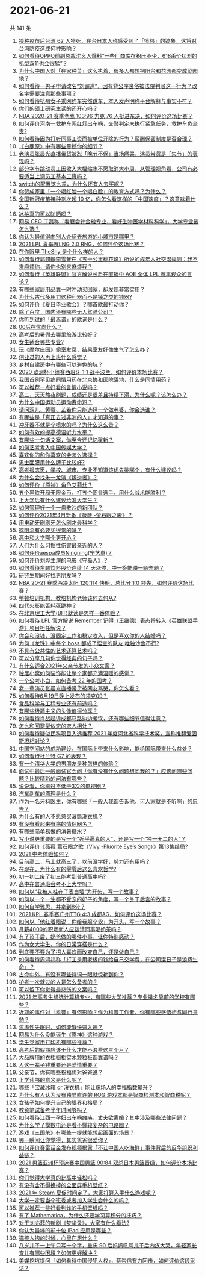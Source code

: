 # 2021-06-21

共 141 条

<!-- BEGIN -->
<!-- 最后更新时间 Mon Jun 21 2021 14:03:55 GMT+0800 (China Standard Time) -->

1. [接种疫苗后台湾 62
   人猝死，在台日本人称感受到了「愤怒」的迹象，这将对台湾防疫造成何种影响？](https://www.zhihu.com/question/466110239)
2. [如何看待OPPO前副总裁沈义人爆料“一些厂商库存积压不少，618杀价猛烈的机型双11也会很猛”？](https://www.zhihu.com/question/466051197)
3. [为什么中国人对「在家种菜」这么执着，很多人都想把阳台和花园都变成菜园地？](https://www.zhihu.com/question/460289845)
4. [如何看待一男子申请改名“刘霸道”，因有背公序良俗被法院判驳这一行为？改名字需要注意那些事项？](https://www.zhihu.com/question/465676491)
5. [如何看待杭州女子乘网约车突然跳车，本人发声明称平台解释与事实不符？](https://www.zhihu.com/question/465856176)
6. [你们的硕士研究生读的还开心吗？](https://www.zhihu.com/question/455981846)
7. [NBA 2020-21 赛季老鹰 103:96 力克 76
   人挺进东决，如何评价这场比赛？](https://www.zhihu.com/question/466249061)
8. [如何评价河南一救护车闯红灯出车祸，交警判定未执行紧急任务，救护车负全责?](https://www.zhihu.com/question/465874196)
9. [如何看待因为打听同事工资而被单位开除的行为？薪酬保密制度是否合理？](https://www.zhihu.com/question/466073910)
10. [《白鹿原》中有哪些震撼你的细节？](https://www.zhihu.com/question/414015136)
11. [老演员张晨光直播带货被怼「晚节不保」当场痛哭，演员带货是「失节」的表现吗？](https://www.zhihu.com/question/465949886)
12. [部分字节跳动员工因收入大幅缩水不愿取消大小周，从管理视角看，公司有必要适当上调员工基本工资吗？](https://www.zhihu.com/question/465515777)
13. [switch的配置这么差，为什么还有人去买呢？](https://www.zhihu.com/question/464901398)
14. [你赞成家里「一个唱红脸一个唱白脸」的教育方式吗？为什么？](https://www.zhihu.com/question/336332087)
15. [全国新冠疫苗接种剂次超 10
    亿，你怎么看这样的「中国速度」？这意味着什么？](https://www.zhihu.com/question/466136436)
16. [冰袖真的可以防晒吗？](https://www.zhihu.com/question/324378524)
17. [网易 CEO
    丁磊称「看衰会计金融专业，看好生物医学材料科学」，大学专业该怎么选？](https://www.zhihu.com/question/466254911)
18. [你认为最值得向别人介绍去旅游的小城市是哪里？](https://www.zhihu.com/question/463395298)
19. [2021 LPL 夏季赛LNG 2:0
    RNG，如何评价这场比赛？](https://www.zhihu.com/question/466163543)
20. [在你眼里 TheShy 是个什么样的人？](https://www.zhihu.com/question/455091405)
21. [如何看待郭麒麟李雪琴在《五十公里桃花坞》所说的成年人社交潜规则：我不来麻烦你，请你也别来麻烦我？](https://www.zhihu.com/question/466111211)
22. [如何看待《英雄联盟》官方解说长毛在直播中 AOE 全体 LPL
    赛事观众的言论？](https://www.zhihu.com/question/466051512)
23. [有哪些家居用品靠一时冲动买回家，却发现非常实用？](https://www.zhihu.com/question/410819711)
24. [为什么古代多用刀这种利器而不是锤之类的钝器?](https://www.zhihu.com/question/465637604)
25. [如何评价《夏日毕业歌会》？哪首歌最打动你？](https://www.zhihu.com/question/466182789)
26. [除了百度，国内还有哪些无人驾驶公司？](https://www.zhihu.com/question/433156291)
27. [你听到过的「最离谱」的歌词是什么？](https://www.zhihu.com/question/465501629)
28. [00后在忧虑什么？](https://www.zhihu.com/question/393450972)
29. [高考后的暑假去哪里旅游比较好？](https://www.zhihu.com/question/394347727)
30. [女生适合哪些专业?](https://www.zhihu.com/question/31596992)
31. [玩《摩尔庄园》偷室友菜，结果室友好像生气了怎么办？](https://www.zhihu.com/question/463770388)
32. [创业过的人再上班什么感觉？](https://www.zhihu.com/question/458719620)
33. [乡村自建房中有哪些可以避免的坑？](https://www.zhihu.com/question/466182060)
34. [2020 欧洲杯小组赛西班牙 1:1
    战平波兰，如何评价本场比赛？](https://www.zhihu.com/question/465970978)
35. [我国首例罕见病同情用药在北京协和医院落地，什么是同情用药？](https://www.zhihu.com/question/465709742)
36. [可以推荐一点好看的言情小说吗？](https://www.zhihu.com/question/460128010)
37. [高二，天天熬夜刷题，成绩还是很差且持续下滑，为什么呢？该怎么办？](https://www.zhihu.com/question/456389619)
38. [为什么中国运动员运动寿命短？](https://www.zhihu.com/question/50191573)
39. [请问双儿、黄蓉、芷若你只能选择一个做老婆，你会选谁？](https://www.zhihu.com/question/466002351)
40. [有哪些是「真正去过非洲的人」才知道的事？](https://www.zhihu.com/question/463859117)
41. [冲牙器不就是个喷水的吗？为什么这么贵？](https://www.zhihu.com/question/385465810)
42. [如何有效的提高德语听力水平？](https://www.zhihu.com/question/22664820)
43. [有哪些一句话文案，你至今还记忆犹新？](https://www.zhihu.com/question/285712079)
44. [如何艺考考入中国传媒大学？](https://www.zhihu.com/question/367616887)
45. [喜欢你的和你喜欢的会怎么选择？](https://www.zhihu.com/question/461149290)
46. [男士面膜用什么牌子比较好?](https://www.zhihu.com/question/21912360)
47. [高考报志愿，学校、城市、专业不知道该优先挑哪个，有什么建议吗？](https://www.zhihu.com/question/461274832)
48. [为什么会找朱一龙演《叛逆者》？](https://www.zhihu.com/question/388758918)
49. [如何评价《原神》角色艾莉丝？](https://www.zhihu.com/question/464332448)
50. [五个黑铁开局无限金币，打五个职业选手，用什么战术能胜利？](https://www.zhihu.com/question/460139174)
51. [上大学后有什么建议给准大学生？](https://www.zhihu.com/question/49396543)
52. [如何管理好一个一盘散沙的新团队？](https://www.zhihu.com/question/451134413)
53. [如何评价2021年4月新番《薇薇 -萤石眼之歌》？](https://www.zhihu.com/question/453193924)
54. [用电动牙刷刷牙怎么刷才最科学？](https://www.zhihu.com/question/27826179)
55. [遮阳伞有必要买很贵的吗？](https://www.zhihu.com/question/268862323)
56. [高中和大学哪个更开心？](https://www.zhihu.com/question/461808556)
57. [人们为什么习惯性伤害最亲近的人？](https://www.zhihu.com/question/456462645)
58. [如何评价aespa成员Ningning(宁艺卓)？](https://www.zhihu.com/question/450675248)
59. [如何评价刘烨主演的电影《守岛人》？](https://www.zhihu.com/question/462891336)
60. [如何看待东鹏饮料股价连续 14 天涨停，中一签能赚一辆奔驰？](https://www.zhihu.com/question/465492977)
61. [研究生期间好找男朋友吗？](https://www.zhihu.com/question/393637489)
62. [NBA 20-21 赛季西决太阳 120:114 快船，总比分 1:0
    领先，如何评价这场比赛？](https://www.zhihu.com/question/466241571)
63. [整顿培训机构，教培机构老师该何去何从?](https://www.zhihu.com/question/463008808)
64. [四代火影能否耗死鼬神？](https://www.zhihu.com/question/462369273)
65. [在北京理工大学(BIT)就读是怎样一番体验？](https://www.zhihu.com/question/24338502)
66. [如何看待 LPL 官方解说 Remember
    记得（王继德）表态将转入《英雄联盟手游》项目担任解说？](https://www.zhihu.com/question/465610838)
67. [你会和没钱，没固定工作和稳定收入，但是喜欢你的人结婚吗？](https://www.zhihu.com/question/463865885)
68. [为何《龙珠》中每个 boss 都成了悟空的队友,唯独沙鲁不行?](https://www.zhihu.com/question/464605306)
69. [不具有公共性的艺术还算艺术吗？](https://www.zhihu.com/question/465384478)
70. [可以分享几句你觉得经典的句子吗？](https://www.zhihu.com/question/462684825)
71. [有什么适合2021年父亲节发的小众文案？](https://www.zhihu.com/question/459353619)
72. [独居小窝如何装饰能让整个家都充满温暖的感觉？](https://www.zhihu.com/question/458240313)
73. [一个公考小白，如何备考 22 年的国考？](https://www.zhihu.com/question/447760134)
74. [老一辈演员张晨光直播带货被网友骂哭，你怎么看？](https://www.zhihu.com/question/465922667)
75. [如何看待6月19日晚上发布的领克09？](https://www.zhihu.com/question/466043949)
76. [食品科学与工程专业还有前途吗？](https://www.zhihu.com/question/372375945)
77. [有哪些极简主义的头像值得分享？](https://www.zhihu.com/question/29173647)
78. [如何看待肖战起诉成都马路边边餐饮，还有哪些细节值得注意？](https://www.zhihu.com/question/465777508)
79. [怎么和回避型依恋的恋人相处？](https://www.zhihu.com/question/441554867)
80. [如何看待疑似民科项目入选推荐 2021
    年度河北省科学技术奖，宣称推翻爱因斯坦相对论？](https://www.zhihu.com/question/465966475)
81. [中国空间站的成功建设，在国际上带来什么影响，能给国际带来什么益处？](https://www.zhihu.com/question/465703732)
82. [如何看待杜兰特 G7 的表现？](https://www.zhihu.com/question/466100708)
83. [有一个清华大学的男朋友是种怎样的体验？](https://www.zhihu.com/question/30174174)
84. [面试中最后一般面试官会问「你有没有什么问题想问我的？」应该问哪些问题？比较精彩的问法有哪些？](https://www.zhihu.com/question/21559274)
85. [说说看，你刷过不低于3次的电视剧？](https://www.zhihu.com/question/457564696)
86. [汽车刹车的原理是什么？](https://www.zhihu.com/question/23704461)
87. [作为一名牙科医生，你有哪些「一般人我都告诉他，可人家就是不听啊」的忠告？](https://www.zhihu.com/question/56477060)
88. [为什么有的人不愿意买滚筒洗衣机？](https://www.zhihu.com/question/393287010)
89. [有没有看起来有病的情侣网名？](https://www.zhihu.com/question/460193137)
90. [有哪些简单易做的消暑糖水？](https://www.zhihu.com/question/20362705)
91. [写小说更重要的是写一个“近乎逼真的人”，还是写一个“独一无二的人”？](https://www.zhihu.com/question/462450168)
92. [如何评价《薇薇 萤石眼之歌（Vivy -Fluorite Eye’s
    Song）》第13集结局?](https://www.zhihu.com/question/466054985)
93. [2021 中考体验如何？](https://www.zhihu.com/question/463592456)
94. [目前高二，马上就高三了，以前没学好，努力还有用吗？](https://www.zhihu.com/question/452901439)
95. [在现在，为什么有的零零后这么喜欢哲学?](https://www.zhihu.com/question/436744133)
96. [初一初二废了初三能考到普通高中吗?](https://www.zhihu.com/question/465062081)
97. [高中在普通班会考不上大学吗？](https://www.zhihu.com/question/458586665)
98. [如何以“我被人挂在了表白墙”为开头，写一个故事？](https://www.zhihu.com/question/461083286)
99. [如何以一个一生都不受宠的妃子的角度，写一个关于后宫的故事？](https://www.zhihu.com/question/459786967)
100. [如何自学雅思，并拿到8分？](https://www.zhihu.com/question/48493199)
101. [2021 KPL 春季赛广州TTG 4:3
     成都AG，如何评价这场比赛？](https://www.zhihu.com/question/466215624)
102. [如何以「他红着眼说：你给我服个软」为开头，写一个故事？](https://www.zhihu.com/question/460697101)
103. [月薪4000的职场新人应该请同事喝奶茶吗？](https://www.zhihu.com/question/466090577)
104. [有了孩子后，奶爸做的哪件小事，让你特别感动？](https://www.zhihu.com/question/464550144)
105. [作为女大学生，你的日常穿搭是什么？](https://www.zhihu.com/question/317964300)
106. [到底要不要为了招人喜欢而改变自己，还是做自己？](https://www.zhihu.com/question/462208808)
107. [如何看待周鸿祎称「打工是用老板的钱给自己交学费，在公司混日子是浪费生命」？](https://www.zhihu.com/question/465936066)
108. [古今中外，有没有哪些诗词一眼就惊艳到你？](https://www.zhihu.com/question/465337346)
109. [护考一次就过的人是怎么备考的？](https://www.zhihu.com/question/462889007)
110. [可以留下你觉得最悲伤的文案吗？](https://www.zhihu.com/question/462309130)
111. [2021
     年高考生想选计算机专业，有哪些大学推荐？专业排名靠前的学校有哪些？](https://www.zhihu.com/question/459989965)
112. [近期的事件对「科普」有何影响？作为科普工作者，你有哪些感悟想与同行共勉？](https://www.zhihu.com/question/466136091)
113. [焦虑性失眠时，如何能够快速入睡？](https://www.zhihu.com/question/380959121)
114. [网易为什么没能诞生《原神》这种游戏？](https://www.zhihu.com/question/462790812)
115. [学生党家用打印机有哪些推荐？](https://www.zhihu.com/question/265997721)
116. [高考后的假期应该干什么才能不浪费这三个月？](https://www.zhihu.com/question/464123456)
117. [大品牌用的衣柜橱柜实木颗粒板都靠谱吗？](https://www.zhihu.com/question/271313928)
118. [人这一辈子钱重要还是爱情重要？](https://www.zhihu.com/question/465525426)
119. [父亲节，你有哪些祝福想对爸爸说？](https://www.zhihu.com/question/464551221)
120. [上学读书的意义是什么呢？](https://www.zhihu.com/question/463575351)
121. [哪些「宝藏冰箱 or 洗衣机」能让职场人的幸福指数飙升？](https://www.zhihu.com/question/460520767)
122. [为什么有人认为没有独显直连的 ROG
     游戏本都是智商检测本和智商税呢？](https://www.zhihu.com/question/465832825)
123. [女孩子如何提升自己的眼界和格局？](https://www.zhihu.com/question/443769667)
124. [教资笔试备考半年时间够吗？](https://www.zhihu.com/question/460126171)
125. [如何看待江西一孕妇出车祸瘫痪，丈夫欲离婚？其中涉及哪些法律问题？](https://www.zhihu.com/question/465900205)
126. [为什么学了模数电还是看不懂较复杂的电路图？](https://www.zhihu.com/question/432824969)
127. [游戏《三国杀》有哪些一提就能想起画面的场景？](https://www.zhihu.com/question/464961456)
128. [哪一瞬间让你觉得，其实爸爸很爱你？](https://www.zhihu.com/question/465743920)
129. [如何评价赛雷话金发布视频揭露「不让中国人吃海鲜」事件背后的反华组织利益链？](https://www.zhihu.com/question/465827983)
130. [2021 男篮亚洲杯预选赛中国男篮 90:84
     双杀日本男篮晋级，如何评价本场比赛？](https://www.zhihu.com/question/465993602)
131. [你们觉得大学真的比高中轻松吗？](https://www.zhihu.com/question/460551661)
132. [有没有舍不得换掉的全面屏手机壁纸？](https://www.zhihu.com/question/420662927)
133. [2021 年 Steam
     夏促时间定了，大家打算入手什么游戏呢？](https://www.zhihu.com/question/456973633)
134. [大学一定要当个班委或者加入学生会什么的吗？](https://www.zhihu.com/question/461953477)
135. [可以推荐一些好看到炸的手机壁纸吗？](https://www.zhihu.com/question/382946508)
136. [有了 Mathematica，为什么还要学习算积分的技巧？](https://www.zhihu.com/question/465906679)
137. [对于刘亦菲的新剧《梦华录》，大家有什么看法?](https://www.zhihu.com/question/463716425)
138. [你认为最棒的前十位 iPad 应用是哪些？](https://www.zhihu.com/question/34453138)
139. [猫被人抱的时候，心里在想什么？](https://www.zhihu.com/question/463390158)
140. [八岁儿子一上午只写十个字，重庆 90
     后妈妈吼骂儿子后内疚大哭，年轻家长育儿有哪些困境？如何更好解决？](https://www.zhihu.com/question/465723069)
141. [美媒挖坑提问「如何看待中国侵犯人权」，蔡崇信有力回击，如何评价这段采访？](https://www.zhihu.com/question/465932695)

<!-- END -->
